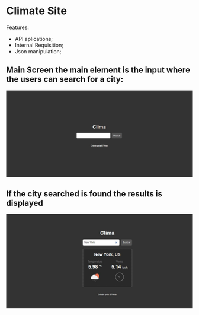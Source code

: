 # Climate Site
Features:
* API aplications;
* Internal Requisition;
* Json manipulation;

## Main Screen the main element is the input where the users can search for a city:
![alt Main screen from the weather site](https://github.com/heronoa/weather_site/blob/master/images/body.jpg?raw=true)

## If the city searched is found the results is displayed
![alt Main screen from the weather site](https://github.com/heronoa/weather_site/blob/master/images/display.jpg?raw=true)